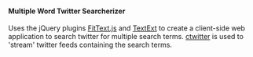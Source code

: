 
#### Multiple Word Twitter Searcherizer

Uses the jQuery plugins [FitText.js](https://github.com/davatron5000/FitText.js) and 
[TextExt](http://textextjs.com/) to create a client-side web application to search twitter for multiple search terms.
[ctwitter](https://github.com/semmypurewal/ctwitter) is used to 'stream' twitter feeds containing the search terms.
